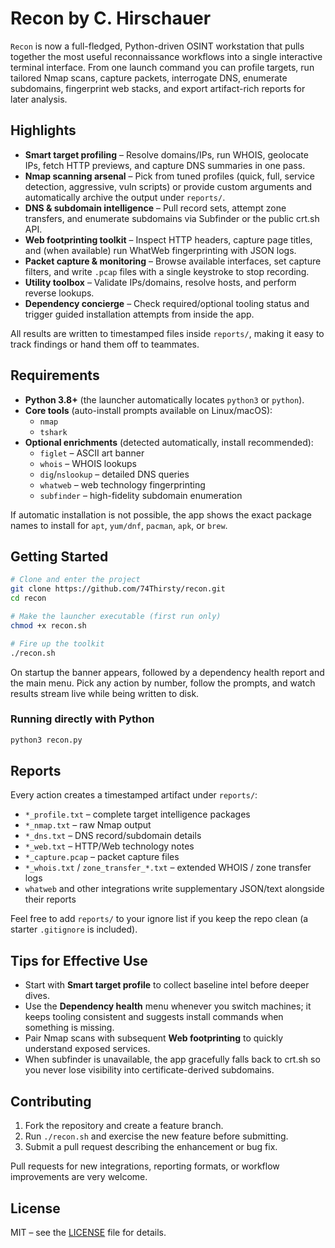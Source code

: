 # Recon by C. Hirschauer

`Recon` is now a full-fledged, Python-driven OSINT workstation that pulls together the
most useful reconnaissance workflows into a single interactive terminal interface.
From one launch command you can profile targets, run tailored Nmap scans, capture
packets, interrogate DNS, enumerate subdomains, fingerprint web stacks, and export
artifact-rich reports for later analysis.

## Highlights

- **Smart target profiling** – Resolve domains/IPs, run WHOIS, geolocate IPs, fetch HTTP
  previews, and capture DNS summaries in one pass.
- **Nmap scanning arsenal** – Pick from tuned profiles (quick, full, service detection,
  aggressive, vuln scripts) or provide custom arguments and automatically archive the
  output under `reports/`.
- **DNS & subdomain intelligence** – Pull record sets, attempt zone transfers, and
  enumerate subdomains via Subfinder or the public crt.sh API.
- **Web footprinting toolkit** – Inspect HTTP headers, capture page titles, and (when
  available) run WhatWeb fingerprinting with JSON logs.
- **Packet capture & monitoring** – Browse available interfaces, set capture filters, and
  write `.pcap` files with a single keystroke to stop recording.
- **Utility toolbox** – Validate IPs/domains, resolve hosts, and perform reverse lookups.
- **Dependency concierge** – Check required/optional tooling status and trigger guided
  installation attempts from inside the app.

All results are written to timestamped files inside `reports/`, making it easy to track
findings or hand them off to teammates.

## Requirements

- **Python 3.8+** (the launcher automatically locates `python3` or `python`).
- **Core tools** (auto-install prompts available on Linux/macOS):
  - `nmap`
  - `tshark`
- **Optional enrichments** (detected automatically, install recommended):
  - `figlet` – ASCII art banner
  - `whois` – WHOIS lookups
  - `dig`/`nslookup` – detailed DNS queries
  - `whatweb` – web technology fingerprinting
  - `subfinder` – high-fidelity subdomain enumeration

If automatic installation is not possible, the app shows the exact package names to
install for `apt`, `yum/dnf`, `pacman`, `apk`, or `brew`.

## Getting Started

```bash
# Clone and enter the project
git clone https://github.com/74Thirsty/recon.git
cd recon

# Make the launcher executable (first run only)
chmod +x recon.sh

# Fire up the toolkit
./recon.sh
```

On startup the banner appears, followed by a dependency health report and the main menu.
Pick any action by number, follow the prompts, and watch results stream live while being
written to disk.

### Running directly with Python

```bash
python3 recon.py
```

## Reports

Every action creates a timestamped artifact under `reports/`:

- `*_profile.txt` – complete target intelligence packages
- `*_nmap.txt` – raw Nmap output
- `*_dns.txt` – DNS record/subdomain details
- `*_web.txt` – HTTP/Web technology notes
- `*_capture.pcap` – packet capture files
- `*_whois.txt` / `zone_transfer_*.txt` – extended WHOIS / zone transfer logs
- `whatweb` and other integrations write supplementary JSON/text alongside their reports

Feel free to add `reports/` to your ignore list if you keep the repo clean (a starter
`.gitignore` is included).

## Tips for Effective Use

- Start with **Smart target profile** to collect baseline intel before deeper dives.
- Use the **Dependency health** menu whenever you switch machines; it keeps tooling
  consistent and suggests install commands when something is missing.
- Pair Nmap scans with subsequent **Web footprinting** to quickly understand exposed
  services.
- When subfinder is unavailable, the app gracefully falls back to crt.sh so you never
  lose visibility into certificate-derived subdomains.

## Contributing

1. Fork the repository and create a feature branch.
2. Run `./recon.sh` and exercise the new feature before submitting.
3. Submit a pull request describing the enhancement or bug fix.

Pull requests for new integrations, reporting formats, or workflow improvements are very
welcome.

## License

MIT – see the [LICENSE](LICENSE) file for details.
